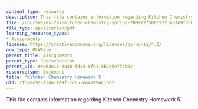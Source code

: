 ```yaml
---
content_type: resource
description: This file contains information regarding Kitchen Chemistry Homework 5.
file: /courses/es-287-kitchen-chemistry-spring-2009/2f580c92f3a6fe9f7d05e447e94c1bb2_MITES_287S09_assn05_Week05.pdf
file_type: application/pdf
learning_resource_types:
- Assignments
license: https://creativecommons.org/licenses/by-nc-sa/4.0/
ocw_type: OCWFile
parent_title: Assignments
parent_type: CourseSection
parent_uid: 0ee64e16-4a4b-fd24-8fb1-8b7e5e7fcb6c
resourcetype: Document
title: 'Kitchen Chemistry Homework 5 '
uid: 2f580c92-f3a6-fe9f-7d05-e447e94c1bb2
---
```

This file contains information regarding Kitchen Chemistry Homework 5.
